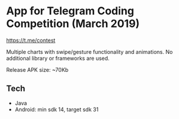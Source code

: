 # App for Telegram Coding Competition (March 2019)
https://t.me/contest

Multiple charts with swipe/gesture functionality and animations.
No additional library or frameworks are used.

Release APK size: ~70Kb

## Tech

- Java
- Android: min sdk 14, target sdk 31
